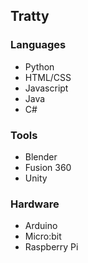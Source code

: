 ## Tratty

### Languages
- Python
- HTML/CSS
- Javascript
- Java
- C#

### Tools
- Blender
- Fusion 360
- Unity

### Hardware
- Arduino
- Micro:bit
- Raspberry Pi
